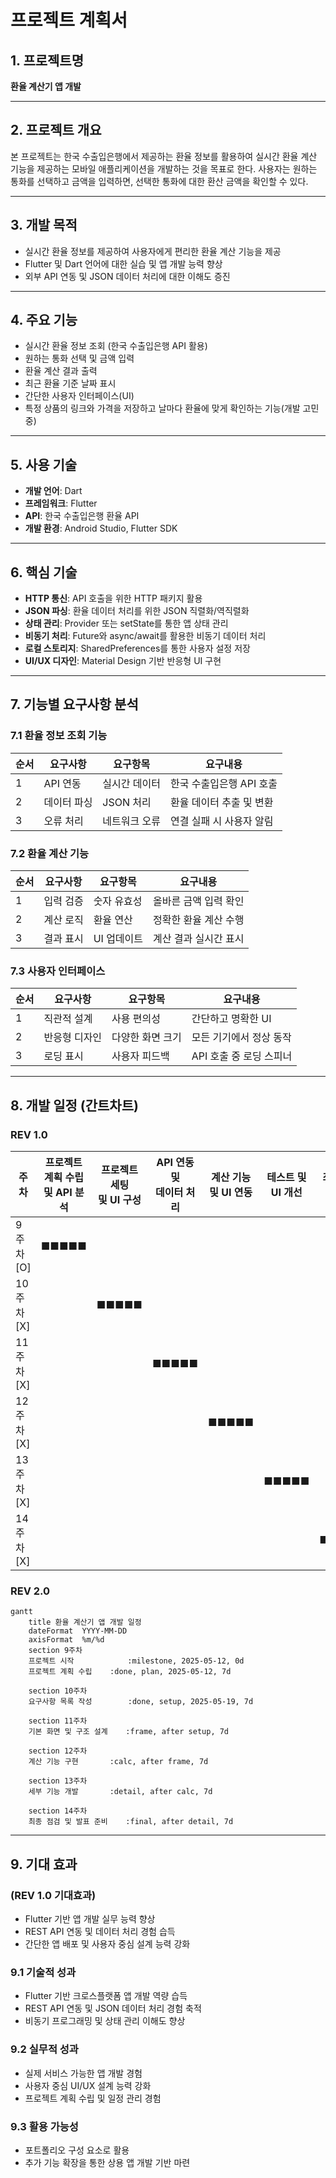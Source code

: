 # 프로젝트 계획서
## 1. 프로젝트명  
**환율 계산기 앱 개발**

---

## 2. 프로젝트 개요  
본 프로젝트는 한국 수출입은행에서 제공하는 환율 정보를 활용하여 실시간 환율 계산 기능을 제공하는 모바일 애플리케이션을 개발하는 것을 목표로 한다. 사용자는 원하는 통화를 선택하고 금액을 입력하면, 선택한 통화에 대한 환산 금액을 확인할 수 있다.

---

## 3. 개발 목적  
- 실시간 환율 정보를 제공하여 사용자에게 편리한 환율 계산 기능을 제공  
- Flutter 및 Dart 언어에 대한 실습 및 앱 개발 능력 향상  
- 외부 API 연동 및 JSON 데이터 처리에 대한 이해도 증진

---

## 4. 주요 기능  
- 실시간 환율 정보 조회 (한국 수출입은행 API 활용)  
- 원하는 통화 선택 및 금액 입력  
- 환율 계산 결과 출력  
- 최근 환율 기준 날짜 표시  
- 간단한 사용자 인터페이스(UI)
- 특정 상품의 링크와 가격을 저장하고 날마다 환율에 맞게 확인하는 기능(개발 고민중)

---

## 5. 사용 기술  
- **개발 언어**: Dart  
- **프레임워크**: Flutter  
- **API**: 한국 수출입은행 환율 API  
- **개발 환경**: Android Studio, Flutter SDK

---

## 6. 핵심 기술
- **HTTP 통신**: API 호출을 위한 HTTP 패키지 활용
- **JSON 파싱**: 환율 데이터 처리를 위한 JSON 직렬화/역직렬화
- **상태 관리**: Provider 또는 setState를 통한 앱 상태 관리
- **비동기 처리**: Future와 async/await를 활용한 비동기 데이터 처리
- **로컬 스토리지**: SharedPreferences를 통한 사용자 설정 저장
- **UI/UX 디자인**: Material Design 기반 반응형 UI 구현

---

## 7. 기능별 요구사항 분석

### 7.1 환율 정보 조회 기능
| 순서 | 요구사항 | 요구항목 | 요구내용 |
|------|----------|----------|----------|
| 1 | API 연동 | 실시간 데이터 | 한국 수출입은행 API 호출 |
| 2 | 데이터 파싱 | JSON 처리 | 환율 데이터 추출 및 변환 | 
| 3 | 오류 처리 | 네트워크 오류 | 연결 실패 시 사용자 알림 |

### 7.2 환율 계산 기능
| 순서 | 요구사항 | 요구항목 | 요구내용 |
|------|----------|----------|----------|
| 1 | 입력 검증 | 숫자 유효성 | 올바른 금액 입력 확인 |
| 2 | 계산 로직 | 환율 연산 | 정확한 환율 계산 수행 |
| 3 | 결과 표시 | UI 업데이트 | 계산 결과 실시간 표시 |

### 7.3 사용자 인터페이스
| 순서 | 요구사항 | 요구항목 | 요구내용
|------|----------|----------|----------|
| 1 | 직관적 설계 | 사용 편의성 | 간단하고 명확한 UI |
| 2 | 반응형 디자인 | 다양한 화면 크기 | 모든 기기에서 정상 동작 |
| 3 | 로딩 표시 | 사용자 피드백 | API 호출 중 로딩 스피너 |

---

## 8. 개발 일정 (간트차트)

### REV 1.0
| 주차   | 프로젝트 계획 수립<br>및 API 분석 | 프로젝트 세팅<br>및 UI 구성 | API 연동 및<br>데이터 처리 | 계산 기능<br>및 UI 연동 | 테스트 및<br>UI 개선 | 최종 점검<br>및 발표 |
|--------|------------------------------|----------------------------|-------------------------|----------------------|-------------------|-------------------|
| 9주차 [O] | ■■■■■                        |                            |                         |                      |                   |                   |
| 10주차 [X]|                              | ■■■■■                     |                         |                      |                   |                   |
| 11주차 [X]|                              |                            | ■■■■■                  |                      |                   |                   |
| 12주차 [X]|                              |                            |                         | ■■■■■              |                   |                   |
| 13주차 [X]|                              |                            |                         |                      | ■■■■■           |                   |
| 14주차 [X]|                              |                            |                         |                      |                   | ■■■■■            |
### REV 2.0
```mermaid
gantt
    title 환율 계산기 앱 개발 일정
    dateFormat  YYYY-MM-DD
    axisFormat  %m/%d
    section 9주차
    프로젝트 시작            :milestone, 2025-05-12, 0d
    프로젝트 계획 수립    :done, plan, 2025-05-12, 7d
    
    section 10주차
    요구사항 목록 작성        :done, setup, 2025-05-19, 7d
    
    section 11주차
    기본 화면 및 구조 설계    :frame, after setup, 7d
    
    section 12주차
    계산 기능 구현       :calc, after frame, 7d
    
    section 13주차
    세부 기능 개발       :detail, after calc, 7d
    
    section 14주차
    최종 점검 및 발표 준비    :final, after detail, 7d
```
---

## 9. 기대 효과 

### (REV 1.0 기대효과)
- Flutter 기반 앱 개발 실무 능력 향상  
- REST API 연동 및 데이터 처리 경험 습득  
- 간단한 앱 배포 및 사용자 중심 설계 능력 강화

### 9.1 기술적 성과
- Flutter 기반 크로스플랫폼 앱 개발 역량 습득
- REST API 연동 및 JSON 데이터 처리 경험 축적
- 비동기 프로그래밍 및 상태 관리 이해도 향상

### 9.2 실무적 성과
- 실제 서비스 가능한 앱 개발 경험
- 사용자 중심 UI/UX 설계 능력 강화
- 프로젝트 계획 수립 및 일정 관리 경험

### 9.3 활용 가능성
- 포트폴리오 구성 요소로 활용
- 추가 기능 확장을 통한 상용 앱 개발 기반 마련
